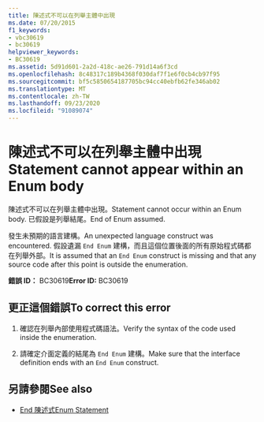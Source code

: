 ```yaml
---
title: 陳述式不可以在列舉主體中出現
ms.date: 07/20/2015
f1_keywords:
- vbc30619
- bc30619
helpviewer_keywords:
- BC30619
ms.assetid: 5d91d601-2a2d-418c-ae26-791d14a6f3cd
ms.openlocfilehash: 8c48317c189b4368f030daf7f1e6f0cb4cb97f95
ms.sourcegitcommit: bf5c5850654187705bc94cc40ebfb62fe346ab02
ms.translationtype: MT
ms.contentlocale: zh-TW
ms.lasthandoff: 09/23/2020
ms.locfileid: "91089074"
---
```

# <a name="statement-cannot-appear-within-an-enum-body"></a><span data-ttu-id="2a1cf-102">陳述式不可以在列舉主體中出現</span><span class="sxs-lookup"><span data-stu-id="2a1cf-102">Statement cannot appear within an Enum body</span></span>

<span data-ttu-id="2a1cf-103">陳述式不可以在列舉主體中出現。</span><span class="sxs-lookup"><span data-stu-id="2a1cf-103">Statement cannot occur within an Enum body.</span></span> <span data-ttu-id="2a1cf-104">已假設是列舉結尾。</span><span class="sxs-lookup"><span data-stu-id="2a1cf-104">End of Enum assumed.</span></span>  
  
 <span data-ttu-id="2a1cf-105">發生未預期的語言建構。</span><span class="sxs-lookup"><span data-stu-id="2a1cf-105">An unexpected language construct was encountered.</span></span> <span data-ttu-id="2a1cf-106">假設遺漏 `End Enum` 建構，而且這個位置後面的所有原始程式碼都在列舉外部。</span><span class="sxs-lookup"><span data-stu-id="2a1cf-106">It is assumed that an `End Enum` construct is missing and that any source code after this point is outside the enumeration.</span></span>  
  
 <span data-ttu-id="2a1cf-107">**錯誤 ID：** BC30619</span><span class="sxs-lookup"><span data-stu-id="2a1cf-107">**Error ID:** BC30619</span></span>  
  
## <a name="to-correct-this-error"></a><span data-ttu-id="2a1cf-108">更正這個錯誤</span><span class="sxs-lookup"><span data-stu-id="2a1cf-108">To correct this error</span></span>  
  
1. <span data-ttu-id="2a1cf-109">確認在列舉內部使用程式碼語法。</span><span class="sxs-lookup"><span data-stu-id="2a1cf-109">Verify the syntax of the code used inside the enumeration.</span></span>  
  
2. <span data-ttu-id="2a1cf-110">請確定介面定義的結尾為 `End Enum` 建構。</span><span class="sxs-lookup"><span data-stu-id="2a1cf-110">Make sure that the interface definition ends with an `End Enum` construct.</span></span>  
  
## <a name="see-also"></a><span data-ttu-id="2a1cf-111">另請參閱</span><span class="sxs-lookup"><span data-stu-id="2a1cf-111">See also</span></span>

- [<span data-ttu-id="2a1cf-112">End 陳述式</span><span class="sxs-lookup"><span data-stu-id="2a1cf-112">Enum Statement</span></span>](../language-reference/statements/enum-statement.md)
